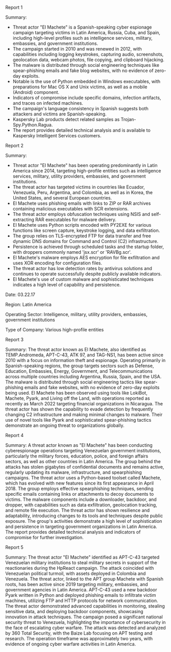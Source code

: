 
Report 1

Summary:
- Threat actor "El Machete" is a Spanish-speaking cyber espionage campaign targeting victims in Latin America, Russia, Cuba, and Spain, including high-level profiles such as intelligence services, military, embassies, and government institutions.
- The campaign started in 2010 and was renewed in 2012, with capabilities including logging keystrokes, capturing audio, screenshots, geolocation data, webcam photos, file copying, and clipboard hijacking.
- The malware is distributed through social engineering techniques like spear-phishing emails and fake blog websites, with no evidence of zero-day exploits.
- Notable is the use of Python embedded in Windows executables, with preparations for Mac OS X and Unix victims, as well as a mobile (Android) component.
- Indicators of compromise include specific domains, infection artifacts, and traces on infected machines.
- The campaign's language consistency in Spanish suggests both attackers and victims are Spanish-speaking.
- Kaspersky Lab products detect related samples as Trojan-Spy.Python.Ragua.
- The report provides detailed technical analysis and is available to Kaspersky Intelligent Services customers.





Report 2

Summary:
- Threat actor "El Machete" has been operating predominantly in Latin America since 2014, targeting high-profile entities such as intelligence services, military, utility providers, embassies, and government institutions.
- The threat actor has targeted victims in countries like Ecuador, Venezuela, Peru, Argentina, and Colombia, as well as in Korea, the United States, and several European countries.
- El Machete uses phishing emails with links to ZIP or RAR archives containing malicious executables with SCR extensions.
- The threat actor employs obfuscation techniques using NSIS and self-extracting RAR executables for malware delivery.
- El Machete uses Python scripts encoded with PY2EXE for various functions like screen capture, keystroke logging, and data exfiltration.
- The group relies on TLS-encrypted FTP for data transfer and free dynamic DNS domains for Command and Control (C2) infrastructure.
- Persistence is achieved through scheduled tasks and the startup folder, with droppers commonly named 'jsx.scr' or 'RAVBg.scr'.
- El Machete's malware employs AES encryption for file exfiltration and uses XOR encoding for configuration files.
- The threat actor has low detection rates by antivirus solutions and continues to operate successfully despite publicly available indicators.
- El Machete's use of custom malware and sophisticated techniques indicates a high level of capability and persistence.

Date: 03.22.17

Region: Latin America

Operating Sector: Intelligence, military, utility providers, embassies, government institutions

Type of Company: Various high-profile entities





Report 3

Summary:
The threat actor known as El Machete, also identified as TEMP.Andromeda, APT-C-43, ATK 97, and TAG-NS1, has been active since 2010 with a focus on information theft and espionage. Operating primarily in Spanish-speaking regions, the group targets sectors such as Defense, Education, Embassies, Energy, Government, and Telecommunications across multiple countries including Argentina, Russia, Spain, and the USA. The malware is distributed through social engineering tactics like spear-phishing emails and fake websites, with no evidence of zero-day exploits being used. El Machete has been observed using tools like LokiBot, Machete, Pyark, and Living off the Land, with operations reported as recently as March 2022 targeting financial organizations in Nicaragua. The threat actor has shown the capability to evade detection by frequently changing C2 infrastructure and making minimal changes to malware. Their use of novel tools like Pyark and sophisticated spear-phishing tactics demonstrate an ongoing threat to organizations globally.





Report 4

Summary:
A threat actor known as "El Machete" has been conducting cyberespionage operations targeting Venezuelan government institutions, particularly the military forces, education, police, and foreign affairs sectors, as well as other countries in Latin America. The group behind the attacks has stolen gigabytes of confidential documents and remains active, regularly updating its malware, infrastructure, and spearphishing campaigns. The threat actor uses a Python-based toolset called Machete, which has evolved with new features since its first appearance in April 2018. The group employs effective spearphishing techniques, sending specific emails containing links or attachments to decoy documents to victims. The malware components include a downloader, backdoor, and dropper, with capabilities such as data exfiltration, geolocation tracking, and remote file execution. The threat actor has shown resilience and adaptability, introducing changes to its tools and techniques despite public exposure. The group's activities demonstrate a high level of sophistication and persistence in targeting government organizations in Latin America. The report provides detailed technical analysis and indicators of compromise for further investigation.





Report 5

Summary:
The threat actor "El Machete" identified as APT-C-43 targeted Venezuelan military institutions to steal military secrets in support of the reactionaries during the HpReact campaign. The attack coincided with Venezuelan political turmoil, with assets deployed in Colombia and Venezuela. The threat actor, linked to the APT group Machete with Spanish roots, has been active since 2019 targeting military, embassies, and government agencies in Latin America. APT-C-43 used a new backdoor Pyark written in Python and deployed phishing emails to infiltrate victim machines, utilizing FTP and HTTP protocols for network communication. The threat actor demonstrated advanced capabilities in monitoring, stealing sensitive data, and deploying backdoor components, showcasing innovation in attack techniques. The campaign posed a significant national security threat to Venezuela, highlighting the importance of cybersecurity in the face of escalating cyber warfare. The attack was detected and analyzed by 360 Total Security, with the Baize Lab focusing on APT testing and research. The operation timeframe was approximately two years, with evidence of ongoing cyber warfare activities in Latin America.


